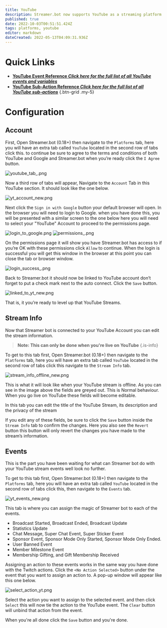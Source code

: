 ```yaml
---
title: YouTube
description: Streamer.bot now supports YouTube as a streaming platform!
published: true
date: 2022-10-03T00:51:51.424Z
tags: platforms, youtube
editor: markdown
dateCreated: 2022-05-13T04:09:31.936Z
---
```


# Quick Links

- [<i class="mdi mdi-creation text--youtube"></i> **YouTube Event Reference *Click here for the full list of all YouTube events and variables***](/en/Platforms/YouTube/Events)
- [<i class="mdi mdi-lightning-bolt-outline text--youtube"></i> **YouTube Sub-Action Reference *Click here for the full list of all YouTube sub-actions***](/en/Sub-Actions/YouTube)
{.btn-grid .my-5}

# Configuration

## Account
First, Open Streamer.bot (0.18+) then navigate to the `Platforms` tab, here you will have an extra tab called `YouTube` located in the second row of tabs click this. to continue be sure to agree to the terms and conditions of both YouTube and Google and Streamer.bot when you’re ready click the `I Agree` button.

![youtube_tab_.png](/youtube/youtube_tab_.png)



Now a third row of tabs will appear, Navigate to the `Account` Tab in this YouTube section. It should look like the one below. 

![yt_account_new.png](/youtube/yt_account_new.png)

Next click the `Sign in with Google` button your default browser will open. In the browser you will need to login to Google. when you have done this, you will be presented with a similar screen to the one below here you will need to select your "YouTube" Account to proceed to the permissions page.

![login_to_google.png](/youtube/login_to_google.png)
![permissions_.png](/youtube/permissions_.png)

On the permissions page it will show you have Streamer.bot has access to if you’re OK with these permissions click `Allow` to continue. When the login is successful you will get this window in the browser at this point you can close the tab or browser window. 

![login_success_.png](/youtube/login_success_.png)

Back to Streamer.bot it should now be linked to YouTube account don’t forget to put a check mark next to the auto connect. Click the `Save` button. 

![linked_to_yt_new.png](/youtube/linked_to_yt_new.png)

That is, it you’re ready to level up that YouTube Streams.


## Stream Info

Now that Streamer bot is connected to your YouTube Account you can edit the stream information.

> **Note: This can only be done when you're live on YouTube**
{.is-info}

To get to this tab first, Open Streamer.bot (0.18+) then navigate to the `Platforms` tab, here you will have an extra tab called `YouTube` located in the second row of tabs click this navigate to the `Stream Info` tab. 

![stream_info_offline_new.png](/youtube/stream_info_offline_new.png)

This is what it will look like when your YouTube stream is offline. As you can see in the image above the fields are greyed out. This is Normal behaviour. When you go live on YouTube these fields will become editable. 

In this tab you can edit the title of the YouTube Stream, its description and the privacy of the stream 

If you edit any of these fields, be sure to click the `Save` button inside the `Stream Info` tab to confirm the changes. Here you also see the `Revert` button this button will only revert the changes you have made to the stream’s information.
 

## Events

This is the part you have been waiting for what can Streamer bot do with your YouTube stream events well look no further. 

To get to this tab first, Open Streamer.bot (0.18+) then navigate to the `Platforms` tab, here you will have an extra tab called `YouTube` located in the second row of tabs click this, then navigate to the `Events` tab. 

![yt_events_new.png](/youtube/yt_events_new.png)


This tab is where you can assign the magic of Streamer bot to each of the events. 

- Broadcast Started, Broadcast Ended, Broadcast Update
- Statistics Update
- Chat Message, Super Chat Event, Super Sticker Event
- Sponsor Event, Sponsor Mode Only Started, Sponsor Mode Only Ended.
- User Banned Event
- Member Milestone Event
- Membership Gifting, and Gift Membership Received


Assigning an action to these events works in the same way you have done with the Twitch actions. 
Click the ` <No Action Selected> ` button under the event that you want to assign an action to. A pop-up window will appear like this one below.

![select_action_yt.png](/youtube/select_action_yt.png)

Select the action you want to assign to the selected event. and then click `Select` this will now tie the action to the YouTube event. The `Clear` button will unbind that action from the event. 


When you're all done click the `Save` button and you're done. 